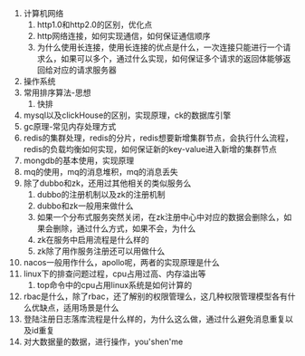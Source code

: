 1. 计算机网络
	1. http1.0和http2.0的区别，优化点
	2. http网络连接，如何实现通信，如何保证通信顺序
	3. 为什么使用长连接，使用长连接的优点是什么，一次连接只能进行一个请求么，如果可以多个，通过什么实现，如何保证多个请求的返回体能够返回给对应的请求服务器
2. 操作系统
3. 常用排序算法-思想
	1. 快排
4. mysql以及clickHouse的区别，实现原理，ck的数据库引擎
5. gc原理-常见内存处理方式
6. redis的集群处理，redis的分片，redis想要新增集群节点，会执行什么流程，redis的负载均衡如何实现，如何保证新的key-value进入新增的集群节点
7. mongdb的基本使用，实现原理
8. mq的使用，mq的消息堆积，mq的消息丢失
9. 除了dubbo和zk，还用过其他相关的类似服务么
	1. dubbo的注册机制以及zk的注册机制
	2. dubbo和zk一般用来做什么
	3. 如果一个分布式服务突然关闭，在zk注册中心中对应的数据会删除么，如果会删除，通过什么方式，如果不会，为什么
	4. zk在服务中启用流程是什么样的
	5. zk除了用作服务注册还可以用做什么
10. nacos一般用作什么，apollo呢，两者的实现原理是什么
11. linux下的排查问题过程，cpu占用过高、内存溢出等
	1. top命令中的cpu占用linux系统是如何计算的
12. rbac是什么，除了rbac，还了解别的权限管理么，这几种权限管理模型各有什么优缺点，适用场景是什么
13. 登陆注册日志落库流程是什么样的，为什么这么做，通过什么避免消息重复以及id重复
14. 对大数据量的数据，进行操作，you'shen'me